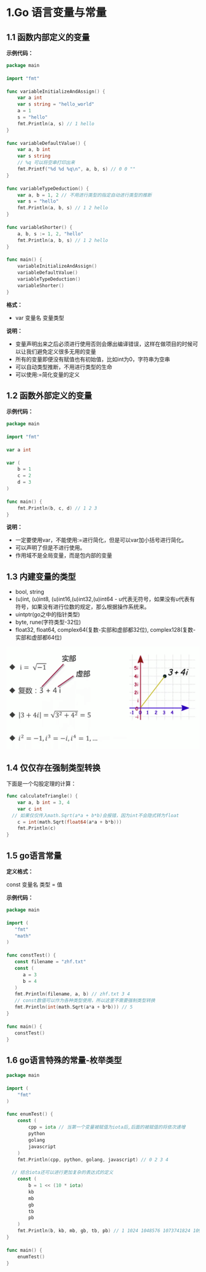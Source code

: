 # 1.Go 语言变量与常量



## 1.1 函数内部定义的变量

**示例代码：**

```go
package main

import "fmt"

func variableInitializeAndAssign() {
	var a int
	var s string = "hello_world"
	a = 1
	s = "hello"
	fmt.Println(a, s) // 1 hello
}

func variableDefaultValue() {
	var a, b int
	var s string
	// %q 可以将空串打印出来
	fmt.Printf("%d %d %q\n", a, b, s) // 0 0 ""
}

func variableTypeDeduction() {
	var a, b = 1, 2 // 不用进行类型的指定自动进行类型的推断
	var s = "hello"
	fmt.Println(a, b, s) // 1 2 hello
}

func variableShorter() {
	a, b, s := 1, 2, "hello"
	fmt.Println(a, b, s) // 1 2 hello
}

func main() {
	variableInitializeAndAssign()
	variableDefaultValue()
	variableTypeDeduction()
	variableShorter()
}
```

**格式：**

- var 变量名 变量类型

**说明：**

- 变量声明出来之后必须进行使用否则会爆出编译错误，这样在做项目的时候可以让我们避免定义很多无用的变量
- 所有的变量即便没有赋值也有初始值，比如int为0，字符串为空串
- 可以自动类型推断，不用进行类型的生命
- 可以使用:=简化变量的定义



## 1.2 函数外部定义的变量

**示例代码：**

```go
package main

import "fmt"

var a int

var (
	b = 1
	c = 2
	d = 3
)

func main() {
	fmt.Println(b, c, d) // 1 2 3
}

```

**说明：**

- 一定要使用var，不能使用:=进行简化，但是可以var加小括号进行简化。
- 可以声明了但是不进行使用。
- 作用域不是全局变量，而是包内部的变量



## 1.3 内建变量的类型

- bool, string
- (u)int, (u)int8, (u)int16,(u)int32,(u)int64 - u代表无符号，如果没有u代表有符号，如果没有进行位数的规定，那么根据操作系统来。
- uintptr(go之中的指针类型)
- byte, rune(字符类型-32位)
- float32, float64, complex64(复数-实部和虚部都32位), complex128(复数-实部和虚部都64位)

![image-20230108225017096](./pictures/image-20230108225017096.png)



## 1.4 仅仅存在强制类型转换

下面是一个勾股定理的计算：

```go
func calculateTriangle() {
	var a, b int = 3, 4
	var c int
  // 如果仅仅传入math.Sqrt(a*a + b*b)会报错，因为int不会隐式转为float
	c = int(math.Sqrt(float64(a*a + b*b)))
	fmt.Println(c)
}
```



## 1.5 go语言常量

**定义格式：**

const 变量名 类型 = 值

**示例代码：**

```go
package main

import (
   "fmt"
   "math"
)

func constTest() {
   const filename = "zhf.txt"
   const (
      a = 3
      b = 4
   )
   fmt.Println(filename, a, b) // zhf.txt 3 4
   // const数值可以作为各种类型使用，所以这里不需要强制类型转换
   fmt.Println(int(math.Sqrt(a*a + b*b))) // 5
}

func main() {
   constTest()
}
```



## 1.6 go语言特殊的常量-枚举类型

```go
package main

import (
	"fmt"
)

func enumTest() {
	const (
		cpp = iota // 当第一个变量被赋值为iota后,后面的被赋值的将依次递增
		python
		golang
		javascript
	)
	fmt.Println(cpp, python, golang, javascript) // 0 2 3 4
  
  // 结合iota还可以进行更加复杂的表达式的定义
	const (
		b = 1 << (10 * iota)
		kb
		mb
		gb
		tb
		pb
	)
	fmt.Println(b, kb, mb, gb, tb, pb) // 1 1024 1048576 1073741824 1099511627776 1125899906842624
}

func main() {
	enumTest()
}

```

